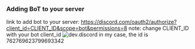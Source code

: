 
### Adding BoT to your server
link to add bot to your server:
https://discord.com/oauth2/authorize?client_id=CLIENT_ID&scope=bot&permissions=8
note: change CLIENT_ID with your bot client_id
![dev.discord](https://i.ibb.co/yN01m8S/Screenshot-from-2020-10-06-03-47-59.png)
in my case, the id is 762769623799693342
